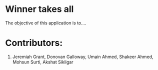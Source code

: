 # Winner takes all

The objective of this application is to....

# Contributors:
1. Jeremiah Grant, Donovan Galloway, Umain Ahmed, Shakeer Ahmed, Mohsun Surti, Akshat Sikligar
